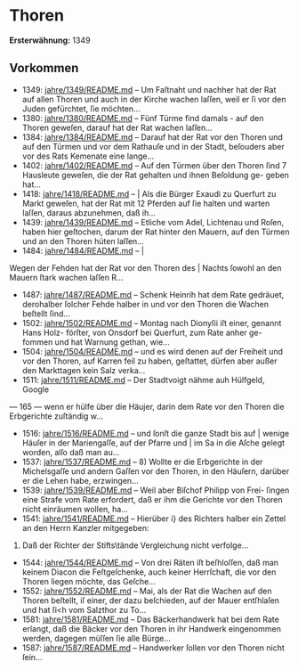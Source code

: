 # Thoren

**Ersterwähnung:** 1349

## Vorkommen
- 1349: [jahre/1349/README.md](../jahre/1349/README.md) – Um Faſtnaht und nachher hat der Rat auf allen
Thoren und auch in der Kirche wachen laſſen, weil er ſi
vor den Juden gefürchtet, ſie möchten...
- 1380: [jahre/1380/README.md](../jahre/1380/README.md) – Fünf Türme find damals - auf den Thoren geweſen,
darauf hat der Rat wachen laſſen...
- 1384: [jahre/1384/README.md](../jahre/1384/README.md) – Darauf hat der Rat vor den Thoren und auf den Türmen
und vor dem Rathauſe und in der Stadt, beſouders aber
vor des Rats Kemenate eine lange...
- 1402: [jahre/1402/README.md](../jahre/1402/README.md) – Auf den Türmen über den Thoren ſind 7 Hausleute
geweſen, die der Rat gehalten und ihnen Beſoldung ge-
geben hat...
- 1418: [jahre/1418/README.md](../jahre/1418/README.md) – | Als die Bürger Exaudi zu Querfurt zu Markt geweſen,
hat der Rat mit 12 Pferden auf ſie halten und warten
laſſen, daraus abzunehmen, daß ih...
- 1439: [jahre/1439/README.md](../jahre/1439/README.md) – Etliche vom Adel, Lichtenau und Roſen, haben hier
geſtochen, darum der Rat hinter den Mauern, auf den
Türmen und an den Thoren hüten laſſen...
- 1484: [jahre/1484/README.md](../jahre/1484/README.md) – |

Wegen der Fehden hat der Rat vor den Thoren des |
Nachts ſowohl an den Mauern ſtark wachen laſſen R...
- 1487: [jahre/1487/README.md](../jahre/1487/README.md) – Schenk Heinrih hat dem Rate gedräuet, derohalber
ſolcher Fehde halber in und vor den Thoren die Wachen
beſtellt ſind...
- 1502: [jahre/1502/README.md](../jahre/1502/README.md) – Montag nach Dionyſii iſt einer, genannt Hans Holz-
förſter, von Onsdorf bei Querfurt, zum Rate anher ge-
fommen und hat Warnung gethan, wie...
- 1504: [jahre/1504/README.md](../jahre/1504/README.md) – und es wird denen auf der
Freiheit und vor den Thoren, auf Karren feil zu haben,
geſtattet, dürfen aber außer den Markttagen kein Salz
verka...
- 1511: [jahre/1511/README.md](../jahre/1511/README.md) – Der Stadtvoigt nähme auh Hülfgeld,
Google


— 165 —
wenn er hülfe über die Häujer, darin dem Rate vor den
Thoren die Erbgerichte zuſtändig w...
- 1516: [jahre/1516/README.md](../jahre/1516/README.md) – und ſonſt die ganze Stadt bis auf |
wenige Häuſer in der Mariengaſſe, auf der Pfarre und |
im Sa in die Aſche gelegt worden, alſo daß man au...
- 1537: [jahre/1537/README.md](../jahre/1537/README.md) – 8) Wollte er die Erbgerichte in der Michelsgaſſe und
andern Gaſſen vor den Thoren, in den Häuſern, darüber
er die Lehen habe, erzwingen...
- 1539: [jahre/1539/README.md](../jahre/1539/README.md) – Weil aber Biſchof Philipp von Frei-
ſingen eine Strafe vom Rate erfordert, daß er ihm die
Gerichte vor den Thoren nicht einräumen wollen, ha...
- 1541: [jahre/1541/README.md](../jahre/1541/README.md) – Hierüber i} des Richters halber ein Zettel an den
Herrn Kanzler mitgegeben:

1) Daß der Richter der Stifts\tände Vergleichung
nicht verfolge...
- 1544: [jahre/1544/README.md](../jahre/1544/README.md) – Von drei Räten iſt
beſhloſſen, daß man keinem Diacon die Feſtgeſchenke, auch
keiner Herrſchaft, die vor den Thoren liegen möchte, das
Geſche...
- 1552: [jahre/1552/README.md](../jahre/1552/README.md) – Mai, als der Rat die Wachen auf den
Thoren beſtellt, iſ einer, der dazu beſchieden, auf der
Mauer entſhlaſen und hat ſi<h vom Salzthor zu To...
- 1581: [jahre/1581/README.md](../jahre/1581/README.md) – Das Bäckerhandwerk hat bei dem Rate erlangt, daß
die Bäcker vor den Thoren in ihr Handwerk eingenommen
werden, dagegen müſſen ſie alle Bürge...
- 1587: [jahre/1587/README.md](../jahre/1587/README.md) – Handwerker ſollen vor den
Thoren nicht ſein...

